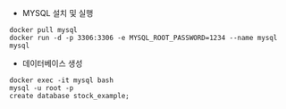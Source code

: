 * MYSQL 설치 및 실행
```
docker pull mysql
docker run -d -p 3306:3306 -e MYSQL_ROOT_PASSWORD=1234 --name mysql mysql
```

* 데이터베이스 생성
```
docker exec -it mysql bash
mysql -u root -p
create database stock_example;
```